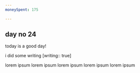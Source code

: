 ```yaml
---
moneySpent: 175
 
---
```

## day no 24
today is a good day!
 

i did some writing [writing:: true]

lorem ipsum lorem ipsum lorem ipsum lorem ipsum lorem ipsum
